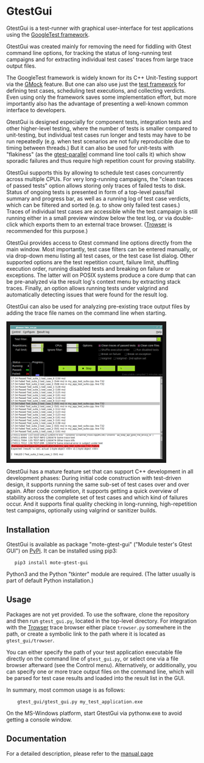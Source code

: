 # GtestGui

GtestGui is a test-runner with graphical user-interface for test applications
using the [GoogleTest framework](https://google.github.io/googletest/).

GtestGui was created mainly for removing the need for fiddling with Gtest
command line options, for tracking the status of long-running test campaigns
and for extracting individual test cases' traces from large trace output
files.

The GoogleTest framework is widely known for its C++ Unit-Testing support
via the [GMock](https://google.github.io/googletest/reference/mocking.html)
feature. But one can also use just the
[test framework](https://google.github.io/googletest/reference/testing.html)
for defining test cases, scheduling test executions, and collecting verdicts.
Even using only the framework saves some implementation effort, but more
importantly also has the advantage of presenting a well-known common interface
to developers.

GtestGui is designed especially for component tests, integration tests and
other higher-level testing, where the number of tests is smaller compared to
unit-testing, but individual test cases run longer and tests may have to be run
repeatedly (e.g. when test scenarios are not fully reproducible due to timing
between threads.) But it can also be used for unit-tests with "flakiness" (as
the [gtest-parallel](https://github.com/google/gtest-parallel) command line
tool calls it) which show sporadic failures and thus require high repetition
count for proving stability.

GtestGui supports this by allowing to schedule test cases concurrently across
multiple CPUs.  For very long-running campaigns, the "clean traces of passed
tests" option allows storing only traces of failed tests to disk. Status of
ongoing tests is presented in form of a top-level pass/fail summary and
progress bar, as well as a running log of test case verdicts, which can be
filtered and sorted (e.g. to show only failed test cases.) Traces of individual
test cases are accessible while the test campaign is still running either in a
small preview window below the test log, or via double-click which exports them
to an external trace browser. ([Trowser](https://github.com/tomzox/trowser) is
recommended for this purpose.)

GtestGui provides access to Gtest command line options directly from the main
window. Most importantly, test case filters can be entered manually, or via
drop-down menu listing all test cases, or the test case list dialog. Other
supported options are the test repetition count, failure limit, shuffling
execution order, running disabled tests and breaking on failure or exceptions.
The latter will on POSIX systems produce a core dump that can be pre-analyzed
via the result log's context menu by extracting stack traces. Finally, an
option allows running tests under valgrind and automatically detecting issues
that were found for the result log.

GtestGui can also be used for analyzing pre-existing trace output files
by adding the trace file names on the command line when starting.

<IMG ALIGN="center" SRC="images/screenshot_main.png" ALT="screenshot of main window" BORDER="10" WIDTH="400" />

GtestGui has a mature feature set that can support C++ development in all
development phases: During initial code construction with test-driven design,
it supports running the same sub-set of test cases over and over again. After
code completion, it supports getting a quick overview of stability across the
complete set of test cases and which kind of failures occur. And it supports
final quality checking in long-running, high-repetition test campaigns,
optionally using valgrind or sanitizer builds.

## Installation

GtestGui is available as package "mote-gtest-gui" ("Module tester's Gtest GUI")
on [PyPi](https://pypi.org/project/mote-gtest-gui/). It can be installed using
pip3:
```console
   pip3 install mote-gtest-gui
```

Python3 and the Python "tkinter" module are required. (The latter usually is
part of default Python installation.)

## Usage

Packages are not yet provided. To use the software, clone the repository and
then run `gtest_gui.py`, located in the top-level directory. For integration
with the [Trowser](https://github.com/tomzox/trowser) trace browser either
place `trowser.py` somewhere in the path, or create a symbolic link to the path
where it is located as `gtest_gui/trowser`.

You can either specify the path of your test application executable file
directly on the command line of `gtest_gui.py`, or select one via a file
browser afterward (see the Control menu).  Alternatively, or additionally, you
can specify one or more trace output files on the command line, which will be
parsed for test case results and loaded into the result list in the GUI.

In summary, most common usage is as follows:
```console
    gtest_gui/gtest_gui.py my_test_application.exe
```

On the MS-Windows platform, start GtestGui via pythonw.exe to avoid getting a
console window.

## Documentation

For a detailed description, please refer to the [manual page](doc/gtest_gui.pod)
